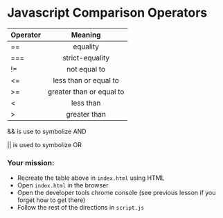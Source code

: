 # Javascript Comparison Operators

| Operator      |   Meaning                  |
| ------------- |:--------------------------:|
| ==            | equality                   |
| ===           | strict-equality            |
| !=            | not equal to               |
| <=            | less than or equal to      |
| >=            | greater than or equal to   |
| <             | less than                  |
| >             | greater than               |


&& is use to symbolize AND

|| is used to symbolize OR


### Your mission:
* Recreate the table above in `index.html` using HTML
* Open `index.html` in the browser
* Open the developer tools chrome console (see previous lesson if you forget how to get there)
* Follow the rest of the directions in `script.js`
